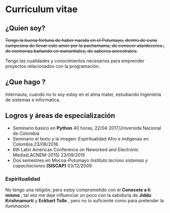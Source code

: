 # Curriculum vitae #

## ¿Quien soy? ##
~~Tengo la buena fortuna de haber nacido en el Putumayo, dentro de cuna campesina de llevar este amor por la pachamama, de conocer atardeceres , de memorias bañando en manantiales, de saberes ancestrales.~~

Tengo las cualidades y conocimientos necesarios para emprender proyectos relacionados con la programación.

## ¿Que hago ? ##
Internauta, cuando no lo soy estoy en el alma mater, estudiando Ingenieria de sistemas e informatica.

## Logros y áreas de especialización ##
*  Seminario basico en __Python__ 40 horas, 22/04 2017,Universida Nacional de Colombia
*  Seminario el texto y la imagen: Espiritualidad Afro e indígenas en Colombia 23/08/2016
*  6th Latin American Conference on Neworked and Electronic Media(LACNEM-2015) 23/09/2015
*  Dos semestres en Mocoa-Putumayo *Instituto tecnino sistemas y capacitaciones* __(SISCAP)__  03/12/2009

### Espiritualidad ###
No tengo una religión, pero estoy comprometido con el __Conocete a ti mismo__ , tal vez me deje influenciar un poco con la sabiduria de __Jiddu Krishnamurti__ y __Eckhart Tolle__ , pero no lo suficiente como para pretender la *Iluminación* .

